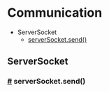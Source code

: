 # Communication

- ServerSocket
  - [serverSocket.send()](#serverSocket.send)

## ServerSocket

### <a href="#serverSocket.send" name="serverSocket.send">#</a> serverSocket.send()

